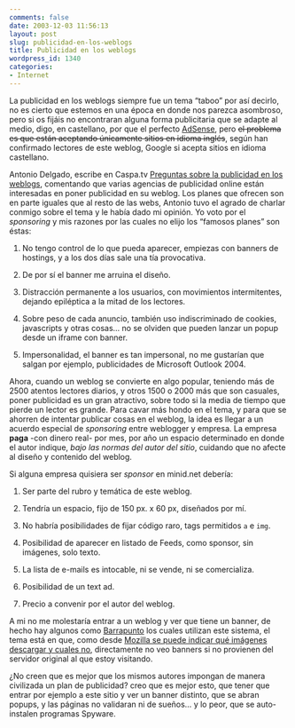 ```yaml
---
comments: false
date: 2003-12-03 11:56:13
layout: post
slug: publicidad-en-los-weblogs
title: Publicidad en los weblogs
wordpress_id: 1340
categories:
- Internet
---
```


La publicidad en los weblogs siempre fue un tema “taboo” por así decirlo, no es cierto que estemos en una época en donde nos parezca asombroso, pero si os fijáis no encontraran alguna forma publicitaria que se adapte al medio, digo, en castellano, por que el perfecto [AdSense](https://www.google.com/adsense/), pero <del>el problema es que están aceptando únicamente sitios en idioma inglés</del>, según han confirmado lectores de este weblog, Google si acepta sitios en idioma castellano.





Antonio Delgado, escribe en Caspa.tv [Preguntas sobre la publicidad en los weblogs](http://www.caspa.tv/archivos/000585.html), comentando que varias agencias de publicidad online están interesadas en poner publicidad en su weblog. Los planes que ofrecen son en parte iguales que al resto de las webs, Antonio tuvo el agrado de charlar conmigo sobre el tema y le había dado mi opinión. Yo voto por el _sponsoring_ y mis razones por las cuales no elijo los “famosos planes” son éstas:







  1. No tengo control de lo que pueda aparecer, empiezas con banners de hostings, y a los dos días sale una tía provocativa.


  2. De por sí el banner me arruina el diseño.


  3. Distracción permanente a los usuarios, con movimientos intermitentes, dejando epiléptica a la mitad de los lectores.


  4. Sobre peso de cada anuncio, también uso indiscriminado de cookies, javascripts y otras cosas… no se olviden que pueden lanzar un popup desde un iframe con banner.


  5. Impersonalidad, el banner es tan impersonal, no me gustarían que salgan por ejemplo, publicidades de Microsoft Outlook 2004.





Ahora, cuando un weblog se convierte en algo popular, teniendo más de 2500 atentos lectores diarios, y otros 1500 o 2000 más que son casuales, poner publicidad es un gran atractivo, sobre todo si la media de tiempo que pierde un lector es grande. Para cavar más hondo en el tema, y para que se ahorren de intentar publicar cosas en el weblog, la idea es llegar a un acuerdo especial de _sponsoring_ entre weblogger y empresa. La empresa **paga** -con dinero real- por mes, por año un espacio determinado en donde el autor indique, _bajo las normas del autor del sitio_, cuidando que no afecte al diseño y contenido del weblog.





Si alguna empresa quisiera ser _sponsor_ en minid.net debería:







  1. Ser parte del rubro y temática de este weblog.


  2. Tendría un espacio, fijo de 150 px. x 60 px, diseñados por mí.


  3. No habría posibilidades de fijar código raro, tags permitidos `a` e `img`.


  4. Posibilidad de aparecer en listado de Feeds, como sponsor, sin imágenes, solo texto.


  5. La lista de e-mails es intocable, ni se vende, ni se comercializa.


  6. Posibilidad de un text ad.


  7. Precio a convenir por el autor del weblog.





A mi no me molestaría entrar a un weblog y ver que tiene un banner, de hecho hay algunos como [Barrapunto](http://www.barrapunto.com) los cuales utilizan este sistema, el tema está en que, como desde [Mozilla se puede indicar qué imágenes descargar y cuales no](/utilidades/firebird/configurar/#webby-img), directamente no veo banners si no provienen del servidor original al que estoy visitando.





¿No creen que es mejor que los mismos autores impongan de manera civilizada un plan de publicidad? creo que es mejor esto, que tener que entrar por ejemplo a este sitio y ver un banner distinto, que se abran popups, y las páginas no validaran ni de sueños… y lo peor, que se auto-instalen programas Spyware.




 
